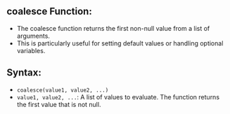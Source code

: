 ## coalesce Function:
- The coalesce function returns the first non-null value from a list of arguments. 
- This is particularly useful for setting default values or handling optional variables.

## Syntax:
- `coalesce(value1, value2, ...)`
- `value1, value2, ...`: A list of values to evaluate. The function returns the first value that is not null.
